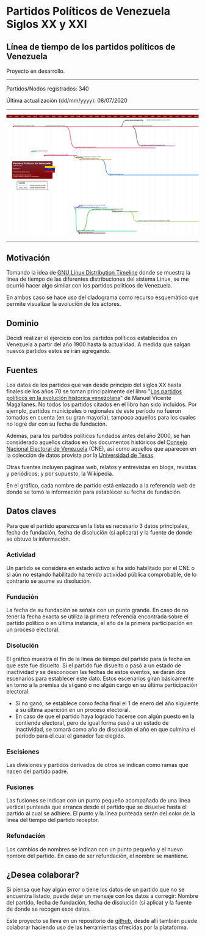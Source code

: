 # Partidos Políticos de Venezuela Siglos XX y XXI

## Línea de tiempo de los partidos políticos de Venezuela

Proyecto en desarrollo.

---

Partidos/Nodos registrados: 340

Última actualización (dd/mm/yyyy): 08/07/2020

---

[![thumbnail](./images/thumbnail.png "Partidos políticos de Venezuela")](ppv.svg)

---

## Motivación

Tomando la idea de <a href="https://github.com/FabioLolix/LinuxTimeline/" target="_blank">GNU Linux Distribution Timeline</a> donde se muestra la línea de tiempo de las diferentes distribuciones del sistema Linux, se me ocurrió hacer algo similar con los partidos políticos de Venezuela.

En ambos caso se hace uso del cladograma como recurso esquemático que permite visualizar la evolución de los actores.

## Dominio

Decidí realizar el ejercicio con los partidos políticos establecidos en Venezuela a partir del año 1900 hasta la actualidad. A medida que salgan nuevos partidos estos se irán agregando.

## Fuentes

Los datos de los partidos que van desde principio del siglos XX hasta finales de los años 70 se toman principalmente del libro "[Los partidos políticos en la evolución histórica venezolana](https://openlibrary.org/books/OL2898582M/Los_partidos_poli%CC%81ticos_en_la_evolucio%CC%81n_histo%CC%81rica_venezolana)" de Manuel Vicente Magallanes. No todos los partidos citados en el libro han sido incluidos. Por ejemplo, partidos municipales o regionales de este período no fueron tomados en cuenta (en su gran mayoría), tampoco aquellos para los cuales no logré dar con su fecha de fundación.

Además, para los partidos políticos fundados antes del año 2000, se han considerado aquellos citados en los documentos históricos del [Consejo Nacional Electoral de Venezuela](http://cne.gob.ve/web/estadisticas/index_resultados_elecciones_anteriores.php) (CNE), así como aquellos que aparecen en la colección de datos provista por la [Universidad de Texas](https://repositories.lib.utexas.edu/handle/2152/16391).

Otras fuentes incluyen páginas web, relatos y entrevistas en blogs, revistas y periódicos; y por supuesto, la Wikipedia.

En el gráfico, cada nombre de partido está enlazado a la referencia web de donde se tomó la información para establecer su fecha de fundación.

## Datos claves

Para que el partido aparezca en la lista es necesario 3 datos principales, fecha de fundación, fecha de disolución (si aplicara) y la fuente de donde se obtuvo la información.

### Actividad

Un partido se considera en estado activo si ha sido habilitado por el CNE o si aún no estando habilitado ha tenido actividad pública comprobable, de lo contrario se asume su disolución.

### Fundación

La fecha de su fundación se señala con un punto grande. En caso de no tener la fecha exacta se utiliza la primera referencia encontrada sobre el partido político o en última instancia, el año de la primera participación en un proceso electoral.

### Disolución

El gráfico muestra el fin de la línea de tiempo del partido para la fecha en que este fue disuelto. Si el partido fue disuelto o pasó a un estado de inactividad y se desconocen las fechas de estos eventos, se darán dos escenarios para establecer este dato. Estos escenarios giran básicamente en torno a la premisa de si ganó o no algún cargo en su última participación electoral.

* Si no ganó, se establece como fecha final el 1 de enero del año siguiente a su última aparición en un proceso electoral.
* En caso de que el partido haya logrado hacerse con algún puesto en la contienda electoral, pero de igual forma pasó a un estado de inactividad, se tomará como año de disolución el año en que culmina el período para el cual el ganador fue elegido.

### Escisiones

Las divisiones y partidos derivados de otros se indican como ramas que nacen del partido padre.

### Fusiones

Las fusiones se indican con un punto pequeño acompañado de una línea vertical punteada que arranca desde el partido que se disuelve hasta el partido al cual se adhiere. El punto y la línea punteada serán del color de la línea del tiempo del partido receptor.

### Refundación

Los cambios de nombres se indican con un punto pequeño y el nuevo nombre del partido. En caso de ser refundación, el nombre se mantiene.

## ¿Desea colaborar?

Si piensa que hay algún error o tiene los datos de un partido que no se encuentra listado, puede dejar un mensaje con los datos a corregir: Nombre del partido, fecha de fundación, fecha de disolución (si aplica) y la fuente de donde se recogen esos datos.

Este proyecto se lleva en un repositorio de [github](https://github.com/davidhdz/ppvTimeline), desde allí también puede colaborar haciendo uso de las herramientas ofrecidas por la plataforma.

